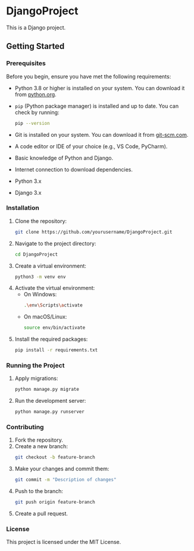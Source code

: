 # DjangoProject

This is a Django project. 

## Getting Started

### Prerequisites

Before you begin, ensure you have met the following requirements:

- Python 3.8 or higher is installed on your system. You can download it from [python.org](https://www.python.org/).
- `pip` (Python package manager) is installed and up to date. You can check by running:
    ```sh
    pip --version
    ```
- Git is installed on your system. You can download it from [git-scm.com](https://git-scm.com/).
- A code editor or IDE of your choice (e.g., VS Code, PyCharm).
- Basic knowledge of Python and Django.
- Internet connection to download dependencies.

- Python 3.x
- Django 3.x

### Installation

1. Clone the repository:
    ```sh
    git clone https://github.com/yourusername/DjangoProject.git
    ```
2. Navigate to the project directory:
    ```sh
    cd DjangoProject
    ```
3. Create a virtual environment:
    ```sh
    python3 -m venv env
    ```
4. Activate the virtual environment:
    - On Windows:
        ```sh
        .\env\Scripts\activate
        ```
    - On macOS/Linux:
        ```sh
        source env/bin/activate
        ```
5. Install the required packages:
    ```sh
    pip install -r requirements.txt
    ```

### Running the Project

1. Apply migrations:
    ```sh
    python manage.py migrate
    ```
2. Run the development server:
    ```sh
    python manage.py runserver
    ```

### Contributing

1. Fork the repository.
2. Create a new branch:
    ```sh
    git checkout -b feature-branch
    ```
3. Make your changes and commit them:
    ```sh
    git commit -m "Description of changes"
    ```
4. Push to the branch:
    ```sh
    git push origin feature-branch
    ```
5. Create a pull request.

### License

This project is licensed under the MIT License.